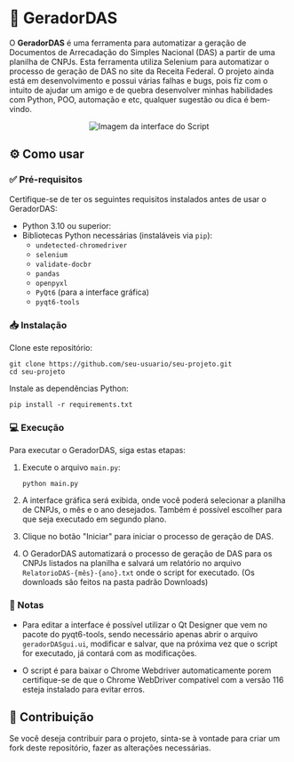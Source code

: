 # :rocket: GeradorDAS

O **GeradorDAS** é uma ferramenta para automatizar a geração de Documentos de Arrecadação do Simples Nacional (DAS) a partir de uma planilha de CNPJs. Esta ferramenta utiliza Selenium para automatizar o processo de geração de DAS no site da Receita Federal.
O projeto ainda está em desenvolvimento e possui várias falhas e bugs, pois fiz com o intuito de ajudar um amigo e de quebra desenvolver minhas habilidades com Python, POO, automação e etc, qualquer sugestão ou dica é bem-vindo.
<p align="center">
  <img src="https://i.imgur.com/u1Zevjg.png?1" alt="Imagem da interface do Script">
</p>

## :gear: Como usar

### :white_check_mark: Pré-requisitos

Certifique-se de ter os seguintes requisitos instalados antes de usar o GeradorDAS:

- Python 3.10 ou superior:
- Bibliotecas Python necessárias (instaláveis via `pip`):
  - `undetected-chromedriver`
  - `selenium`
  - `validate-docbr`
  - `pandas`
  - `openpyxl`
  - `PyQt6` (para a interface gráfica)
  - `pyqt6-tools`  

### :inbox_tray: Instalação

Clone este repositório:

```
git clone https://github.com/seu-usuario/seu-projeto.git
cd seu-projeto
```

Instale as dependências Python:

```
pip install -r requirements.txt
```

### :computer: Execução

Para executar o GeradorDAS, siga estas etapas:

1. Execute o arquivo `main.py`:

   ```
   python main.py
   ```

2. A interface gráfica será exibida, onde você poderá selecionar a planilha de CNPJs, o mês e o ano desejados. Também é possível escolher para que seja executado em segundo plano.

3. Clique no botão "Iniciar" para iniciar o processo de geração de DAS.

4. O GeradorDAS automatizará o processo de geração de DAS para os CNPJs listados na planilha e salvará um relatório no arquivo `RelatorioDAS-{mês}-{ano}.txt` onde o script for executado. (Os downloads são feitos na pasta padrão Downloads)

### :memo: Notas

- Para editar a interface é possível utilizar o Qt Designer que vem no pacote do pyqt6-tools, sendo necessário apenas abrir o arquivo `geradorDASgui.ui`, modificar e salvar, que na próxima vez que o script for executado, já contará com as modificações.

- O script é para baixar o Chrome Webdriver automaticamente porem certifique-se de que o Chrome WebDriver compatível com a versão 116 esteja instalado para evitar erros.

## :handshake: Contribuição

Se você deseja contribuir para o projeto, sinta-se à vontade para criar um fork deste repositório, fazer as alterações necessárias.
